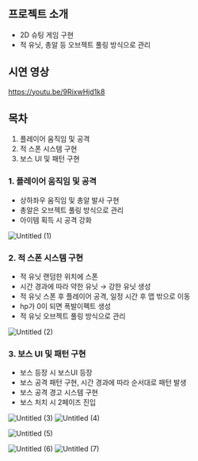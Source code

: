 ## 프로젝트 소개

- 2D 슈팅 게임 구현
- 적 유닛, 총알 등 오브젝트 풀링 방식으로 관리

## 시연 영상

https://youtu.be/9RixwHjd1k8

## 목차

1. 플레이어 움직임 및 공격
2. 적 스폰 시스템 구현
3. 보스 UI 및 패턴 구현

### 1. 플레이어 움직임 및 공격

- 상하좌우 움직임 및 총알 발사 구현
- 총알은 오브젝트 풀링 방식으로 관리
- 아이템 획득 시 공격 강화

![Untitled (1)](https://github.com/kdm6859/1945TeamProject/assets/64892955/2243c15a-3c71-4508-b626-24df1bef6d6d)

### 2. 적 스폰 시스템 구현

- 적 유닛 랜덤한 위치에 스폰
- 시간 경과에 따라 약한 유닛 → 강한 유닛 생성
- 적 유닛 스폰 후 플레이어 공격, 일정 시간 후 맵 밖으로 이동
- hp가 0이 되면 폭발이펙트 생성
- 적 유닛 오브젝트 풀링 방식으로 관리

![Untitled (2)](https://github.com/kdm6859/1945TeamProject/assets/64892955/9910fc90-5fff-4486-a824-af0cc3935000)

### 3. 보스 UI 및 패턴 구현

- 보스 등장 시 보스UI 등장
- 보스 공격 패턴 구현, 시간 경과에 따라 순서대로 패턴 발생
- 보스 공격 경고 시스템 구현
- 보스 처치 시 2페이즈 진입

![Untitled (3)](https://github.com/kdm6859/1945TeamProject/assets/64892955/75c3be79-83f4-450b-bae5-c77dda864ae7) ![Untitled (4)](https://github.com/kdm6859/1945TeamProject/assets/64892955/413f10c9-97da-4caf-a4a6-39e70f98b092)

![Untitled (5)](https://github.com/kdm6859/1945TeamProject/assets/64892955/047665a7-a7fb-4c4e-9304-3552d3324354)

![Untitled (6)](https://github.com/kdm6859/1945TeamProject/assets/64892955/2bc77143-635e-4e72-bf6d-0b0eb855a8a2) ![Untitled (7)](https://github.com/kdm6859/1945TeamProject/assets/64892955/046f6639-eb6d-4232-b8e7-6f147b71dc37)
